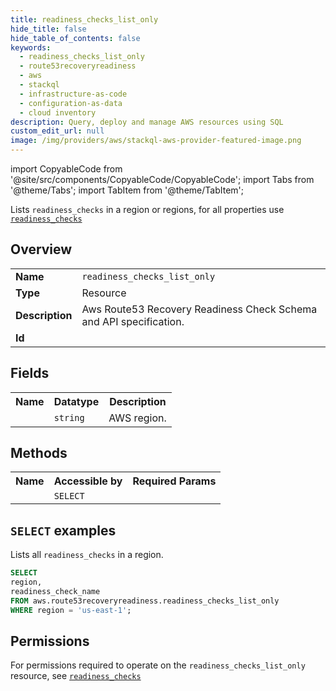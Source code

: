 ```yaml
---
title: readiness_checks_list_only
hide_title: false
hide_table_of_contents: false
keywords:
  - readiness_checks_list_only
  - route53recoveryreadiness
  - aws
  - stackql
  - infrastructure-as-code
  - configuration-as-data
  - cloud inventory
description: Query, deploy and manage AWS resources using SQL
custom_edit_url: null
image: /img/providers/aws/stackql-aws-provider-featured-image.png
---
```


import CopyableCode from '@site/src/components/CopyableCode/CopyableCode';
import Tabs from '@theme/Tabs';
import TabItem from '@theme/TabItem';

Lists <code>readiness_checks</code> in a region or regions, for all properties use <a href="/providers/aws/serviceName/readiness_checks/"><code>readiness_checks</code></a>

## Overview
<table><tbody>
<tr><td><b>Name</b></td><td><code>readiness_checks_list_only</code></td></tr>
<tr><td><b>Type</b></td><td>Resource</td></tr>
<tr><td><b>Description</b></td><td>Aws Route53 Recovery Readiness Check Schema and API specification.</td></tr>
<tr><td><b>Id</b></td><td><CopyableCode code="aws.route53recoveryreadiness.readiness_checks_list_only" /></td></tr>
</tbody></table>

## Fields
<table><tbody><tr><th>Name</th><th>Datatype</th><th>Description</th></tr><tr><td><CopyableCode code="region" /></td><td><code>string</code></td><td>AWS region.</td></tr>
</tbody></table>

## Methods

<table><tbody>
  <tr>
    <th>Name</th>
    <th>Accessible by</th>
    <th>Required Params</th>
  </tr>
  <tr>
    <td><CopyableCode code="list_resources" /></td>
    <td><code>SELECT</code></td>
    <td><CopyableCode code="region" /></td>
  </tr>
</tbody></table>

## `SELECT` examples
Lists all <code>readiness_checks</code> in a region.
```sql
SELECT
region,
readiness_check_name
FROM aws.route53recoveryreadiness.readiness_checks_list_only
WHERE region = 'us-east-1';
```


## Permissions

For permissions required to operate on the <code>readiness_checks_list_only</code> resource, see <a href="/providers/aws/route53recoveryreadiness/readiness_checks/#permissions"><code>readiness_checks</code></a>

